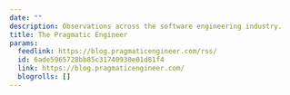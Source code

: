 ```yaml
---
date: ""
description: Observations across the software engineering industry.
title: The Pragmatic Engineer
params:
  feedlink: https://blog.pragmaticengineer.com/rss/
  id: 6ade5965728bb85c31740930e01d81f4
  link: https://blog.pragmaticengineer.com/
  blogrolls: []
---
```

